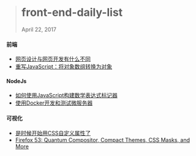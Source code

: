
> # front-end-daily-list
> April 22, 2017

#### 前端
* [网页设计与网页开发有什么不同](http://t.cn/RX9BrFr)
* [重写JavaScript：将对象数组转换为对象](http://t.cn/RX9rHji)

#### NodeJs
* [如何使用JavaScript构建数学表达式标记器](http://t.cn/RXSUwas)
* [使用Docker开发和测试微服务器](http://t.cn/RX9dfFq)

#### 可视化
* [是时候开始用CSS自定义属性了](http://t.cn/RX9rcUq)
* [Firefox 53: Quantum Compositor, Compact Themes, CSS Masks, and More](http://t.cn/RX9d9DW)
